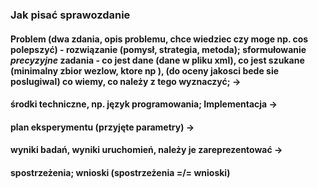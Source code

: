 ### Jak pisać sprawozdanie
#### Problem (dwa zdania, opis problemu, chce wiedziec czy moge np. cos polepszyć) - rozwiązanie (pomysł, strategia, metoda); sformułowanie *precyzyjne* zadania - co jest dane (dane w pliku xml), co jest szukane (minimalny zbior wezlow, ktore np ), (do oceny jakosci bede sie poslugiwal) co wiemy, co należy z tego wyznaczyć; ->
#### środki techniczne, np. język programowania; Implementacja ->
#### plan eksperymentu (przyjęte parametry) ->
#### wyniki badań, wyniki uruchomień, należy je zareprezentować ->
#### spostrzeżenia; wnioski (spostrzeżenia =/= wnioski) 
